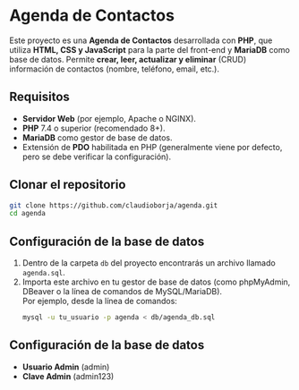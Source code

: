 # Agenda de Contactos

Este proyecto es una **Agenda de Contactos** desarrollada con **PHP**, que utiliza **HTML, CSS y JavaScript** para la parte del front-end y **MariaDB** como base de datos. Permite **crear, leer, actualizar y eliminar** (CRUD) información de contactos (nombre, teléfono, email, etc.).

## Requisitos

- **Servidor Web** (por ejemplo, Apache o NGINX).
- **PHP** 7.4 o superior (recomendado 8+).
- **MariaDB** como gestor de base de datos.
- Extensión de **PDO** habilitada en PHP (generalmente viene por defecto, pero se debe verificar la configuración).

## Clonar el repositorio

```bash
git clone https://github.com/claudioborja/agenda.git
cd agenda
```

## Configuración de la base de datos

1. Dentro de la carpeta `db` del proyecto encontrarás un archivo llamado `agenda.sql`.
2. Importa este archivo en tu gestor de base de datos (como phpMyAdmin, DBeaver o la línea de comandos de MySQL/MariaDB).  
   Por ejemplo, desde la línea de comandos:
   ```bash
   mysql -u tu_usuario -p agenda < db/agenda_db.sql
   ```

## Configuración de la base de datos
- **Usuario Admin** (admin)
- **Clave Admin** (admin123)
